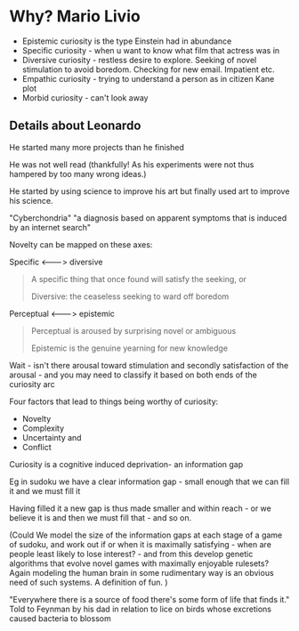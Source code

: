 # Why? Mario Livio


* Epistemic curiosity is the type Einstein had in abundance
* Specific curiosity - when u want to know what film that actress was in
* Diversive curiosity - restless desire to explore.   Seeking of novel stimulation to avoid boredom. Checking for new email. Impatient etc.
* Empathic curiosity - trying to understand a person as in citizen Kane plot
* Morbid curiosity - can't look away



## Details about Leonardo

He started many more projects than he finished

He was not well read (thankfully! As his experiments were not thus hampered by too many wrong ideas.) 

He started by using science to improve his art but finally used art to improve his science.



"Cyberchondria" "a diagnosis based on apparent symptoms that is induced by an internet search"


Novelty can be mapped on these axes:



Specific <---> diversive

> A specific thing that once found will satisfy the seeking, or 
>
> Diversive: the ceaseless seeking to ward off boredom



Perceptual <---> epistemic

> Perceptual is aroused by surprising novel or ambiguous
>
> Epistemic is the genuine yearning for new knowledge



Wait - isn't there arousal toward stimulation and secondly satisfaction of the arousal - and you may need to classify it based on both ends of the curiosity arc



Four factors that lead to things being worthy of curiosity:



* Novelty
* Complexity
* Uncertainty and
* Conflict





Curiosity is a cognitive induced deprivation- an information gap



Eg in sudoku we have a clear information gap - small enough that we can fill it and we must fill it



Having filled it a new gap is thus made smaller and within reach - or we believe it is and then we must fill that - and so on.



(Could We model the size of the information gaps at each stage of a game of sudoku, and work out if or when it is maximally satisfying - when are people least likely to lose interest? - and from this develop genetic algorithms that evolve novel games with maximally enjoyable rulesets? Again modeling the human brain in some rudimentary way is an obvious need of such systems. A definition of fun. )




"Everywhere there is a source of food there's some form of life that finds it." Told to Feynman by his dad in relation to lice on birds whose excretions caused bacteria to blossom


